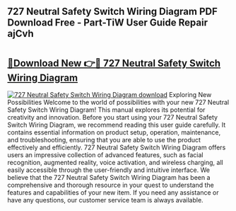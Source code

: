 ## 727 Neutral Safety Switch Wiring Diagram PDF Download Free - Part-TiW User Guide Repair ajCvh

# <h2><a href="http://dfrlyd.blite.top/?on=727+Neutral+Safety+Switch+Wiring+Diagram">🔗Download New 👉🔴 727 Neutral Safety Switch Wiring Diagram</a></h2>

[![727 Neutral Safety Switch Wiring Diagram download](https://i.imgur.com/lujVjoI.png)](http://dfrlyd.blite.top/?on=727+Neutral+Safety+Switch+Wiring+Diagram)
Exploring New Possibilities Welcome to the world of possibilities with your new 727 Neutral Safety Switch Wiring Diagram! This manual explores its potential for creativity and innovation. Before you start using your 727 Neutral Safety Switch Wiring Diagram, we recommend reading this user guide carefully. It contains essential information on product setup, operation, maintenance, and troubleshooting, ensuring that you are able to use the product effectively and efficiently. 727 Neutral Safety Switch Wiring Diagram offers users an impressive collection of advanced features, such as facial recognition, augmented reality, voice activation, and wireless charging, all easily accessible through the user-friendly and intuitive interface. We believe that the 727 Neutral Safety Switch Wiring Diagram has been a comprehensive and thorough resource in your quest to understand the features and capabilities of your new item. If you need any assistance or have any questions, our customer service team is always available.
